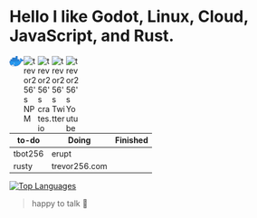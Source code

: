 # Hello I like Godot, Linux, Cloud, JavaScript, and Rust.


<a href="https://hub.docker.com/u/trevor256">
  <img align="left" alt="trevor256's Docker" width="25px" src="https://github.com/docker/docker.github.io/blob/master/images/engine.svg" />
</a>
<a href="https://www.npmjs.com/~trevor256">
  <img align="left" alt="trevor256's NPM" width="25px" src="https://github.com/npm/logos/blob/master/npm%20square/n-64.png" />
</a>
<a href="https://crates.io/users/trevor256">
  <img align="left" alt="trevor256's crates.io" width="25px" src="https://github.com/rust-lang/crates.io/blob/master/public/assets/Cargo-Logo-Small.png" />
</a>
<a href="https://twitter.com/trevbot256">
  <img align="left" alt="trevor256's Twitter" width="25px" src="https://raw.githubusercontent.com/peterthehan/peterthehan/master/assets/twitter.svg" />
</a>
<a href="https://www.youtube.com/channel/UC7U47K09nNH-KX7-v4bd-kw">
  <img align="left" alt="trevor256's Youtube" width="25px" src="https://raw.githubusercontent.com/peterthehan/peterthehan/master/assets/youtube.svg" />
</a>
<br/>
<br/>


| to-do | Doing | Finished |
| --- | ----------- | ----------- |
| tbot256 | erupt |  |
| rusty | trevor256.com |  |


<a href="https://github.com/trevor256" align="left"><img src="https://github-readme-stats.vercel.app/api/top-langs/?username=trevor256&langs_count=10&title_color=3382ed&text_color=ffffff&icon_color=3382ed&bg_color=1c1917&hide_border=true&locale=en&custom_title=Top%20%Languages" alt="Top Languages" /></a>


>happy to talk :triumph:
